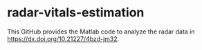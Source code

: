 ﻿# radar-vitals-estimation

This GitHub provides the Matlab code to analyze the radar data in https://dx.doi.org/10.21227/4bzd-jm32.
